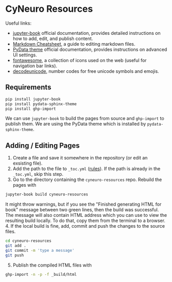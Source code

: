 # CyNeuro Resources

Useful links:
- [jupyter-book](https://jupyterbook.org/en/stable/intro.html) official documentation, provides detailed instructions on how to add, edit, and publish content.
- [Markdown Cheatsheet](https://github.com/adam-p/markdown-here/wiki/Markdown-Cheatsheet), a guide to editing markdown files. 
- [PyData theme](https://pydata-sphinx-theme.readthedocs.io/en/stable/user_guide/index.html) official documentation, provides instructions on advanced UI settings. 
- [fontawesome](https://fontawesome.com), a collection of icons used on the web (useful for navigation bar links).
 - [decodeunicode](https://decodeunicode.org/en), number codes for free unicode symbols and emojis. 
    

## Requirements

```bash
pip install jupyter-book
pip install pydata-sphinx-theme
pip install ghp-import
```

We can use `jupyter-book` to build the pages from source and `ghp-import` to publish them. We are using the PyData theme which is installed by `pydata-sphinx-theme`.

## Adding / Editing Pages

1. Create a file and save it somewhere in the repository (or edit an exsisting file).
2. Add the path to the file to `_toc.yml` ([rules](https://jupyterbook.org/en/stable/structure/toc.html)). If the path is already in the `_toc.yml`, skip this step.
3. Go to the directory containing the `cyneuro-resources` repo. Rebuild the pages with
```bash
jupyter-book build cyneuro-resources
```
It might throw warnings, but if you see the "Finished generating HTML for book" message between two green lines, then the build was successful. The message will also contain HTML address which you can use to view the resulting build locally. To do that, copy them from the terminal to a browser. 
4. If the local build is fine, add, commit and push the changes to the source files.
```bash
cd cyneuro-resources
git add .
git commit -m 'type a message'
git push
```
5. Publish the compiled HTML files with
``` bash
ghp-import -n -p -f _build/html
```